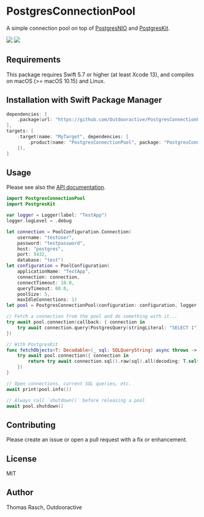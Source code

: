 # PostgresConnectionPool

A simple connection pool on top of [PostgresNIO](https://github.com/vapor/postgres-nio) and [PostgresKit](https://github.com/vapor/postgres-kit).

[![](https://img.shields.io/endpoint?url=https%3A%2F%2Fswiftpackageindex.com%2Fapi%2Fpackages%2FOutdooractive%2FPostgresConnectionPool%2Fbadge%3Ftype%3Dswift-versions)](https://swiftpackageindex.com/Outdooractive/PostgresConnectionPool)
[![](https://img.shields.io/endpoint?url=https%3A%2F%2Fswiftpackageindex.com%2Fapi%2Fpackages%2FOutdooractive%2FPostgresConnectionPool%2Fbadge%3Ftype%3Dplatforms)](https://swiftpackageindex.com/Outdooractive/PostgresConnectionPool)

## Requirements

This package requires Swift 5.7 or higher (at least Xcode 13), and compiles on macOS (\>= macOS 10.15) and Linux.

## Installation with Swift Package Manager

```swift
dependencies: [
    .package(url: "https://github.com/Outdooractive/PostgresConnectionPool.git", from: "0.5.4"),
],
targets: [
    .target(name: "MyTarget", dependencies: [
        .product(name: "PostgresConnectionPool", package: "PostgresConnectionPool"),
    ]),
]
```

## Usage

Please see also the [API documentation](https://swiftpackageindex.com/Outdooractive/PostgresConnectionPool/main/documentation/postgresconnectionpool).

``` swift
import PostgresConnectionPool
import PostgresKit

var logger = Logger(label: "TestApp")
logger.logLevel = .debug

let connection = PoolConfiguration.Connection(
    username: "testuser",
    password: "testpassword",
    host: "postgres",
    port: 5432,
    database: "test")
let configuration = PoolConfiguration(
    applicationName: "TestApp",
    connection: connection,
    connectTimeout: 10.0,
    queryTimeout: 60.0,
    poolSize: 5,
    maxIdleConnections: 1)
let pool = PostgresConnectionPool(configuration: configuration, logger: logger)

// Fetch a connection from the pool and do something with it...
try await pool.connection(callback: { connection in
    try await connection.query(PostgresQuery(stringLiteral: "SELECT 1"), logger: logger)
})

// With PostgresKit
func fetchObjects<T: Decodable>(_ sql: SQLQueryString) async throws -> [T] {
    try await pool.connection({ connection in
        return try await connection.sql().raw(sql).all(decoding: T.self)
    })
}

// Open connections, current SQL queries, etc.
await print(pool.info())

// Always call `shutdown()` before releasing a pool
await pool.shutdown()
```

## Contributing

Please create an issue or open a pull request with a fix or enhancement.

## License

MIT

## Author

Thomas Rasch, Outdooractive

